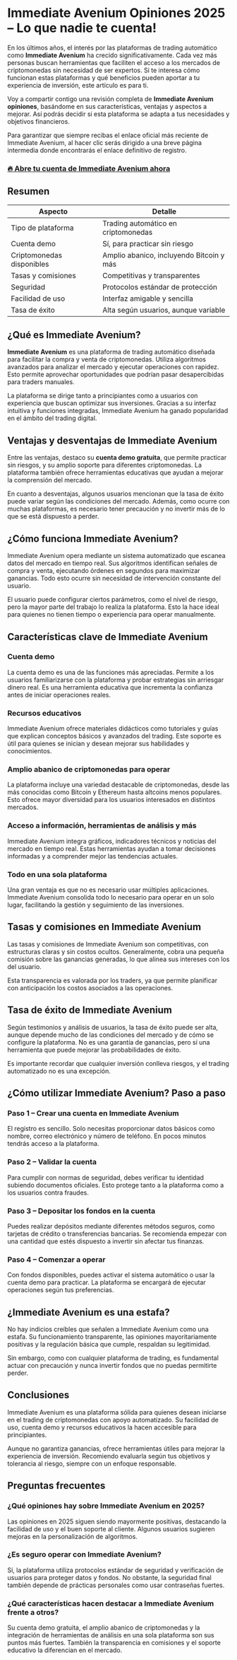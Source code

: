 # Immediate Avenium Opiniones 2025 – Lo que nadie te cuenta!
 

En los últimos años, el interés por las plataformas de trading automático como **Immediate Avenium** ha crecido significativamente. Cada vez más personas buscan herramientas que faciliten el acceso a los mercados de criptomonedas sin necesidad de ser expertos. Si te interesa cómo funcionan estas plataformas y qué beneficios pueden aportar a tu experiencia de inversión, este artículo es para ti.

Voy a compartir contigo una revisión completa de **Immediate Avenium opiniones**, basándome en sus características, ventajas y aspectos a mejorar. Así podrás decidir si esta plataforma se adapta a tus necesidades y objetivos financieros.

Para garantizar que siempre recibas el enlace oficial más reciente de Immediate Avenium, al hacer clic serás dirigido a una breve página intermedia donde encontrarás el enlace definitivo de registro.

### [🔥 Abre tu cuenta de Immediate Avenium ahora](https://github.com/Frederick67Pittman/cheerio/blob/main/66es.md)
## Resumen

| Aspecto                  | Detalle                                  |
|--------------------------|------------------------------------------|
| Tipo de plataforma       | Trading automático en criptomonedas      |
| Cuenta demo              | Sí, para practicar sin riesgo            |
| Criptomonedas disponibles| Amplio abanico, incluyendo Bitcoin y más |
| Tasas y comisiones       | Competitivas y transparentes              |
| Seguridad                | Protocolos estándar de protección        |
| Facilidad de uso         | Interfaz amigable y sencilla              |
| Tasa de éxito            | Alta según usuarios, aunque variable      |

## ¿Qué es Immediate Avenium?

**Immediate Avenium** es una plataforma de trading automático diseñada para facilitar la compra y venta de criptomonedas. Utiliza algoritmos avanzados para analizar el mercado y ejecutar operaciones con rapidez. Esto permite aprovechar oportunidades que podrían pasar desapercibidas para traders manuales.

La plataforma se dirige tanto a principiantes como a usuarios con experiencia que buscan optimizar sus inversiones. Gracias a su interfaz intuitiva y funciones integradas, Immediate Avenium ha ganado popularidad en el ámbito del trading digital.

## Ventajas y desventajas de Immediate Avenium

Entre las ventajas, destaco su **cuenta demo gratuita**, que permite practicar sin riesgos, y su amplio soporte para diferentes criptomonedas. La plataforma también ofrece herramientas educativas que ayudan a mejorar la comprensión del mercado.

En cuanto a desventajas, algunos usuarios mencionan que la tasa de éxito puede variar según las condiciones del mercado. Además, como ocurre con muchas plataformas, es necesario tener precaución y no invertir más de lo que se está dispuesto a perder.

## ¿Cómo funciona Immediate Avenium?

Immediate Avenium opera mediante un sistema automatizado que escanea datos del mercado en tiempo real. Sus algoritmos identifican señales de compra y venta, ejecutando órdenes en segundos para maximizar ganancias. Todo esto ocurre sin necesidad de intervención constante del usuario.

El usuario puede configurar ciertos parámetros, como el nivel de riesgo, pero la mayor parte del trabajo lo realiza la plataforma. Esto la hace ideal para quienes no tienen tiempo o experiencia para operar manualmente.

## Características clave de Immediate Avenium

### Cuenta demo

La cuenta demo es una de las funciones más apreciadas. Permite a los usuarios familiarizarse con la plataforma y probar estrategias sin arriesgar dinero real. Es una herramienta educativa que incrementa la confianza antes de iniciar operaciones reales.

### Recursos educativos

Immediate Avenium ofrece materiales didácticos como tutoriales y guías que explican conceptos básicos y avanzados del trading. Este soporte es útil para quienes se inician y desean mejorar sus habilidades y conocimientos.

### Amplio abanico de criptomonedas para operar

La plataforma incluye una variedad destacable de criptomonedas, desde las más conocidas como Bitcoin y Ethereum hasta altcoins menos populares. Esto ofrece mayor diversidad para los usuarios interesados en distintos mercados.

### Acceso a información, herramientas de análisis y más

Immediate Avenium integra gráficos, indicadores técnicos y noticias del mercado en tiempo real. Estas herramientas ayudan a tomar decisiones informadas y a comprender mejor las tendencias actuales.

### Todo en una sola plataforma

Una gran ventaja es que no es necesario usar múltiples aplicaciones. Immediate Avenium consolida todo lo necesario para operar en un solo lugar, facilitando la gestión y seguimiento de las inversiones.

## Tasas y comisiones en Immediate Avenium

Las tasas y comisiones de Immediate Avenium son competitivas, con estructuras claras y sin costos ocultos. Generalmente, cobra una pequeña comisión sobre las ganancias generadas, lo que alinea sus intereses con los del usuario.

Esta transparencia es valorada por los traders, ya que permite planificar con anticipación los costos asociados a las operaciones.

## Tasa de éxito de Immediate Avenium

Según testimonios y análisis de usuarios, la tasa de éxito puede ser alta, aunque depende mucho de las condiciones del mercado y de cómo se configure la plataforma. No es una garantía de ganancias, pero sí una herramienta que puede mejorar las probabilidades de éxito.

Es importante recordar que cualquier inversión conlleva riesgos, y el trading automatizado no es una excepción.

## ¿Cómo utilizar Immediate Avenium? Paso a paso

### Paso 1 – Crear una cuenta en Immediate Avenium

El registro es sencillo. Solo necesitas proporcionar datos básicos como nombre, correo electrónico y número de teléfono. En pocos minutos tendrás acceso a la plataforma.

### Paso 2 – Validar la cuenta

Para cumplir con normas de seguridad, debes verificar tu identidad subiendo documentos oficiales. Esto protege tanto a la plataforma como a los usuarios contra fraudes.

### Paso 3 – Depositar los fondos en la cuenta

Puedes realizar depósitos mediante diferentes métodos seguros, como tarjetas de crédito o transferencias bancarias. Se recomienda empezar con una cantidad que estés dispuesto a invertir sin afectar tus finanzas.

### Paso 4 – Comenzar a operar

Con fondos disponibles, puedes activar el sistema automático o usar la cuenta demo para practicar. La plataforma se encargará de ejecutar operaciones según tus preferencias.

## ¿Immediate Avenium es una estafa?

No hay indicios creíbles que señalen a Immediate Avenium como una estafa. Su funcionamiento transparente, las opiniones mayoritariamente positivas y la regulación básica que cumple, respaldan su legitimidad.

Sin embargo, como con cualquier plataforma de trading, es fundamental actuar con precaución y nunca invertir fondos que no puedas permitirte perder.

## Conclusiones

Immediate Avenium es una plataforma sólida para quienes desean iniciarse en el trading de criptomonedas con apoyo automatizado. Su facilidad de uso, cuenta demo y recursos educativos la hacen accesible para principiantes.

Aunque no garantiza ganancias, ofrece herramientas útiles para mejorar la experiencia de inversión. Recomiendo evaluarla según tus objetivos y tolerancia al riesgo, siempre con un enfoque responsable.

## Preguntas frecuentes

### ¿Qué opiniones hay sobre Immediate Avenium en 2025?

Las opiniones en 2025 siguen siendo mayormente positivas, destacando la facilidad de uso y el buen soporte al cliente. Algunos usuarios sugieren mejoras en la personalización de algoritmos.

### ¿Es seguro operar con Immediate Avenium?

Sí, la plataforma utiliza protocolos estándar de seguridad y verificación de usuarios para proteger datos y fondos. No obstante, la seguridad final también depende de prácticas personales como usar contraseñas fuertes.

### ¿Qué características hacen destacar a Immediate Avenium frente a otros?

Su cuenta demo gratuita, el amplio abanico de criptomonedas y la integración de herramientas de análisis en una sola plataforma son sus puntos más fuertes. También la transparencia en comisiones y el soporte educativo la diferencian en el mercado.